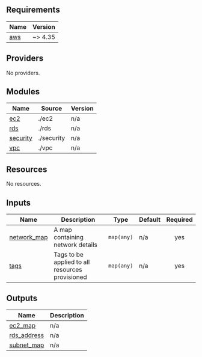 ## Requirements

| Name | Version |
|------|---------|
| <a name="requirement_aws"></a> [aws](#requirement\_aws) | ~> 4.35 |

## Providers

No providers.

## Modules

| Name | Source | Version |
|------|--------|---------|
| <a name="module_ec2"></a> [ec2](#module\_ec2) | ./ec2 | n/a |
| <a name="module_rds"></a> [rds](#module\_rds) | ./rds | n/a |
| <a name="module_security"></a> [security](#module\_security) | ./security | n/a |
| <a name="module_vpc"></a> [vpc](#module\_vpc) | ./vpc | n/a |

## Resources

No resources.

## Inputs

| Name | Description | Type | Default | Required |
|------|-------------|------|---------|:--------:|
| <a name="input_network_map"></a> [network\_map](#input\_network\_map) | A map containing network details | `map(any)` | n/a | yes |
| <a name="input_tags"></a> [tags](#input\_tags) | Tags to be applied to all resources provisioned | `map(any)` | n/a | yes |

## Outputs

| Name | Description |
|------|-------------|
| <a name="output_ec2_map"></a> [ec2\_map](#output\_ec2\_map) | n/a |
| <a name="output_rds_address"></a> [rds\_address](#output\_rds\_address) | n/a |
| <a name="output_subnet_map"></a> [subnet\_map](#output\_subnet\_map) | n/a |
